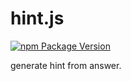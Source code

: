 # hint.js
[![npm Package Version](https://img.shields.io/npm/v/hint.js.svg?maxAge=2592000)](https://www.npmjs.com/package/hint.js)

generate hint from answer.
